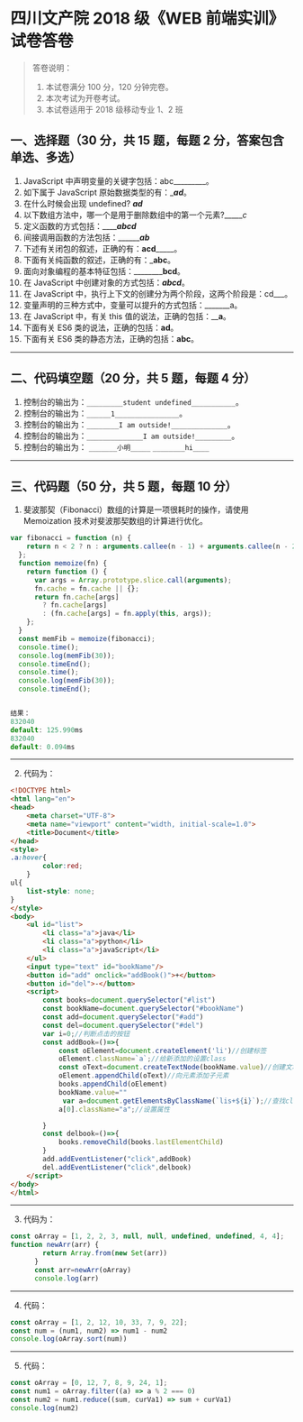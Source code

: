 # 四川文产院 2018 级《WEB 前端实训》试卷答卷

> 答卷说明：
> 1. 本试卷满分 100 分，120 分钟完卷。
> 2. 本次考试为开卷考试。
> 3. 本试卷适用于 2018 级移动专业 1、2 班

## 一、选择题（30 分，共 15 题，每题 2 分，答案包含单选、多选）

1. JavaScript 中声明变量的关键字包括：abc_________。
2. 如下属于 JavaScript 原始数据类型的有：______ad_____。
3. 在什么时候会出现 undefined? ___ad___
4. 以下数组方法中，哪一个是用于删除数组中的第一个元素?______c_
5. 定义函数的方式包括：_______abcd___
6. 间接调用函数的方法包括：_________ab___
7. 下述有关闭包的叙述，正确的有：____acd_________。
8. 下面有关纯函数的叙述，正确的有：_________abc________。
9. 面向对象编程的基本特征包括：____________bcd____。
10. 在 JavaScript 中创建对象的方式包括：_________abcd_________。
11. 在 JavaScript 中，执行上下文的创建分为两个阶段，这两个阶段是：cd___。
12. 变量声明的三种方式中，变量可以提升的方式包括：_______a。
13. 在 JavaScript 中，有关 this 值的说法，正确的包括：______a____。
14. 下面有关 ES6 类的说法，正确的包括：______ad______。
15. 下面有关 ES6 类的静态方法，正确的包括：______abc______。

------

## 二、代码填空题（20 分，共 5 题，每题 4 分）

1. 控制台的输出为：`_________student undefined___________`。
2. 控制台的输出为：`______1________________`。
3. 控制台的输出为：`________I am outside!______________`。
4. 控制台的输出为：`______________I am outside!_________`。
5. 控制台的输出为：
    `_______小明_____`
    `________hi____`
-------

## 三、代码题（50 分，共 5 题，每题 10 分）

1. 斐波那契（Fibonacci）数组的计算是一项很耗时的操作，请使用 Memoization 技术对斐波那契数组的计算进行优化。

```js
var fibonacci = function (n) {
    return n < 2 ? n : arguments.callee(n - 1) + arguments.callee(n - 2);
  };
  function memoize(fn) {
    return function () {
      var args = Array.prototype.slice.call(arguments);
      fn.cache = fn.cache || {};
      return fn.cache[args]
        ? fn.cache[args]
        : (fn.cache[args] = fn.apply(this, args));
    };
  }
  const memFib = memoize(fibonacci);
  console.time();
  console.log(memFib(30));
  console.timeEnd();
  console.time();
  console.log(memFib(30));
  console.timeEnd();


结果：
832040
default: 125.990ms
832040
default: 0.094ms
```

-------

2. 代码为：

```html
<!DOCTYPE html>
<html lang="en">
<head>
    <meta charset="UTF-8">
    <meta name="viewport" content="width, initial-scale=1.0">
    <title>Document</title>
</head>
<style>
.a:hover{
        color:red;
    }
ul{
    list-style: none;
}
</style>
<body>
    <ul id="list">
        <li class="a">java</li>
        <li class="a">python</li>
        <li class="a">javaScript</li>
    </ul>
    <input type="text" id="bookName"/>
    <button id="add" onclick="addBook()">+</button>
    <button id="del">-</button>
    <script>
        const books=document.querySelector("#list")
        const bookName=document.querySelector("#bookName")
        const add=document.querySelector("#add")
        const del=document.querySelector("#del")
        var i=0;//判断点击的按钮
        const addBook=()=>{
            const oElement=document.createElement('li')//创建标签
            oElement.className=`a`;//给新添加的设置class
            const oText=document.createTextNode(bookName.value)//创建文本
            oElement.appendChild(oText)//向元素添加子元素
            books.appendChild(oElement)
            bookName.value=""
             var a=document.getElementsByClassName(`lis+${i}`);//查找class
            a[0].className="a";//设置属性

        }
        const delbook=()=>{
            books.removeChild(books.lastElementChild)
        }
        add.addEventListener("click",addBook)
        del.addEventListener("click",delbook)
    </script>
</body>
</html>
```

-------

3. 代码为：

```js
const oArray = [1, 2, 2, 3, null, null, undefined, undefined, 4, 4];
function newArr(arr) {
        return Array.from(new Set(arr))
      }
      const arr=newArr(oArray)
      console.log(arr)

```

-------

4. 代码：

```js
const oArray = [1, 2, 12, 10, 33, 7, 9, 22];
const num = (num1, num2) => num1 - num2
console.log(oArray.sort(num))
```

-------

5. 代码：

```js
const oArray = [0, 12, 7, 8, 9, 24, 1];
const num1 = oArray.filter((a) => a % 2 === 0)
const num2 = num1.reduce((sum, curVa1) => sum + curVa1)
console.log(num2)

```







​        
